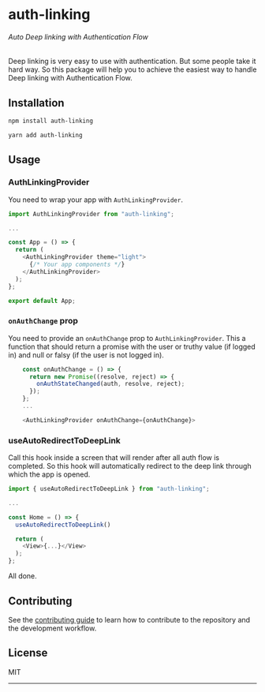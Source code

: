 # auth-linking

###### Auto Deep linking with Authentication Flow

Deep linking is very easy to use with authentication. But some people take it hard way. So this package will help you to achieve the easiest way to handle Deep linking with Authentication Flow.

## Installation

```sh
npm install auth-linking
```

```sh
yarn add auth-linking
```

## Usage

### AuthLinkingProvider

You need to wrap your app with `AuthLinkingProvider`.

```js
import AuthLinkingProvider from "auth-linking";

...

const App = () => {
  return (
    <AuthLinkingProvider theme="light">
      {/* Your app components */}
    </AuthLinkingProvider>
  );
};

export default App;
```

### `onAuthChange` prop

You need to provide an `onAuthChange` prop to `AuthLinkingProvider`. This a function that should return a promise with the user or truthy value (if logged in) and null or falsy (if the user is not logged in).

```js
    const onAuthChange = () => {
      return new Promise((resolve, reject) => {
        onAuthStateChanged(auth, resolve, reject);
      });
    };
    ...

    <AuthLinkingProvider onAuthChange={onAuthChange}>
```

### useAutoRedirectToDeepLink

Call this hook inside a screen that will render after all auth flow is completed. So this hook will automatically redirect to the deep link through which the app is opened.

```js
import { useAutoRedirectToDeepLink } from "auth-linking";

...

const Home = () => {
  useAutoRedirectToDeepLink()

  return (
    <View>{...}</View>
  );
};
```

All done.

## Contributing

See the [contributing guide](CONTRIBUTING.md) to learn how to contribute to the repository and the development workflow.

## License

MIT

---
